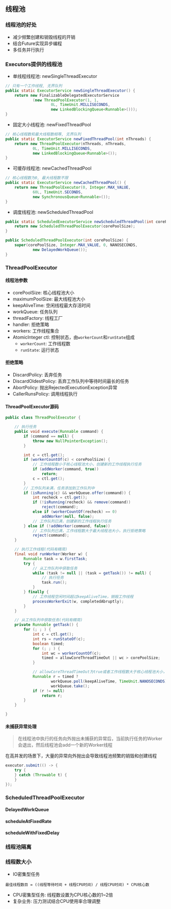 ## 线程池

### 线程池的好处

* 减少频繁创建和销毁线程的开销
* 结合Future实现异步编程
* 多任务并行执行

### Executors提供的线程池

* 单线程线程池: newSingleThreadExecutor

```java
// 只有一个工作线程, 无界队列
public static ExecutorService newSingleThreadExecutor() {
    return new FinalizableDelegatedExecutorService
            (new ThreadPoolExecutor(1, 1,
                    0L, TimeUnit.MILLISECONDS,
                    new LinkedBlockingQueue<Runnable>()));
}
```

* 固定大小线程池: newFixedThreadPool

```java
// 核心线程数和最大线程数相等, 无界队列
public static ExecutorService newFixedThreadPool(int nThreads) {
    return new ThreadPoolExecutor(nThreads, nThreads,
            0L, TimeUnit.MILLISECONDS,
            new LinkedBlockingQueue<Runnable>());
}
```

* 可缓存线程池: newCachedThreadPool

```java
// 核心线程数为0, 最大线程数不限
public static ExecutorService newCachedThreadPool() {
    return new ThreadPoolExecutor(0, Integer.MAX_VALUE,
            60L, TimeUnit.SECONDS,
            new SynchronousQueue<Runnable>());
}
```

* 调度线程池: newScheduledThreadPool

```java
public static ScheduledExecutorService newScheduledThreadPool(int corePoolSize) {
    return new ScheduledThreadPoolExecutor(corePoolSize);
}

public ScheduledThreadPoolExecutor(int corePoolSize) {
    super(corePoolSize, Integer.MAX_VALUE, 0, NANOSECONDS,
            new DelayedWorkQueue());
}
```

### ThreadPoolExecutor

#### 线程池参数

* corePoolSize: 核心线程池大小
* maximumPoolSize: 最大线程池大小
* keepAliveTime: 空闲线程最大存活时间
* workQueue: 任务队列
* threadFactory: 线程工厂
* handler: 拒绝策略
* workers: 工作线程集合
* AtomicInteger ctl: 控制状态，由`workerCount`和`runState`组成
    * `workerCount`: 工作线程数
    * `runState`: 运行状态

#### 拒绝策略

* DiscardPolicy: 丢弃任务
* DiscardOldestPolicy: 丢弃工作队列中等待时间最长的任务
* AbortPolicy: 抛出RejectedExecutionException异常
* CallerRunsPolicy: 调用线程执行

#### ThreadPoolExecutor源码

```java
public class ThreadPoolExecutor {

    // 执行任务
    public void execute(Runnable command) {
        if (command == null) {
            throw new NullPointerException();
        }

        int c = ctl.get();
        if (workerCountOf(c) < corePoolSize) {
            // 工作线程数小于核心线程池大小，创建新的工作线程执行任务
            if (addWorker(command, true))
                return;
            c = ctl.get();
        }
        // 工作队列未满，任务添加到工作队列中
        if (isRunning(c) && workQueue.offer(command)) {
            int recheck = ctl.get();
            if (!isRunning(recheck) && remove(command))
                reject(command);
            else if (workerCountOf(recheck) == 0)
                addWorker(null, false);
            // 工作队列已满，创建新的工作线程执行任务
        } else if (!addWorker(command, false))
            // 工作队列已满，工作线程数大于最大线程池大小，执行拒绝策略
            reject(command);
    }

    // 执行工作线程(代码有精简)
    final void runWorker(Worker w) {
        Runnable task = w.firstTask;
        try {
            // 从工作队列中获取任务
            while (task != null || (task = getTask()) != null) {
                // 执行任务
                task.run();
            }
        } finally {
            // 工作线程空闲时间超过keepAliveTime，销毁工作线程
            processWorkerExit(w, completedAbruptly);
        }
    }

    // 从工作队列中获取任务(代码有精简)
    private Runnable getTask() {
        for (; ; ) {
            int c = ctl.get();
            int rs = runStateOf(c);
            boolean timed;
            for (; ; ) {
                int wc = workerCountOf(c);
                timed = allowCoreThreadTimeOut || wc > corePoolSize;
            }

            // allowCoreThreadTimeOut为true或者工作线程数大于核心线程池大小，keepAliveTime生效
            Runnable r = timed ?
                    workQueue.poll(keepAliveTime, TimeUnit.NANOSECONDS) :
                    workQueue.take();
            if (r != null)
                return r;
        }
    }

}
```

#### 未捕获异常处理

> 在线程池中执行的任务向外抛出未捕获的异常后，当前执行任务的Worker会退出，然后线程池会add一个新的Worker线程

在高并发的场景下，大量的异常向外抛出会导致线程池频繁的销毁和创建线程

```java
executor.submit(() -> {
    try {
    } catch (Throwable t) {
    }
});
```

### ScheduledThreadPoolExecutor

#### DelayedWorkQueue

#### scheduleAtFixedRate

#### scheduleWithFixedDelay

### 线程池隔离

### 线程数大小

* IO密集型任务

`最佳线程数目 = ((线程等待时间 + 线程CPU时间) / 线程CPU时间) * CPU核心数`

* CPU密集型任务: 线程数设置为CPU核心数的1~2倍
* 复杂业务: 压力测试结合CPU使用率合理调整
